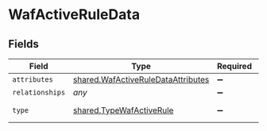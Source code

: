 # WafActiveRuleData


## Fields

| Field                                                                                    | Type                                                                                     | Required                                                                                 | Description                                                                              |
| ---------------------------------------------------------------------------------------- | ---------------------------------------------------------------------------------------- | ---------------------------------------------------------------------------------------- | ---------------------------------------------------------------------------------------- |
| `attributes`                                                                             | [shared.WafActiveRuleDataAttributes](../../models/shared/wafactiveruledataattributes.md) | :heavy_minus_sign:                                                                       | N/A                                                                                      |
| `relationships`                                                                          | *any*                                                                                    | :heavy_minus_sign:                                                                       | N/A                                                                                      |
| `type`                                                                                   | [shared.TypeWafActiveRule](../../models/shared/typewafactiverule.md)                     | :heavy_minus_sign:                                                                       | Resource type.                                                                           |